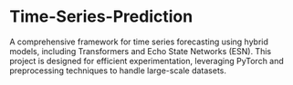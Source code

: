 # Time-Series-Prediction
A comprehensive framework for time series forecasting using hybrid models, including Transformers and Echo State Networks (ESN). This project is designed for efficient experimentation, leveraging PyTorch and preprocessing techniques to handle large-scale datasets.
